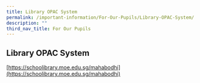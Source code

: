 ```yaml
---
title: Library OPAC System
permalink: /important-information/For-Our-Pupils/Library-OPAC-System/
description: ""
third_nav_title: For Our Pupils
---
```

## Library OPAC System


[https://schoolibrary.moe.edu.sg/mahabodhi](https://schoolibrary.moe.edu.sg/mahabodhi)